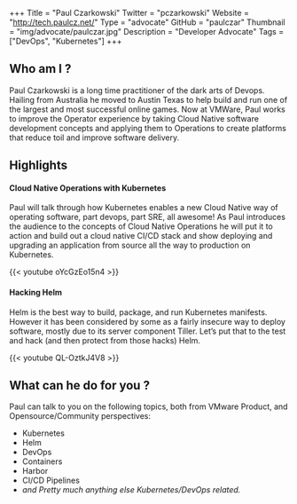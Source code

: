 +++
Title = "Paul Czarkowski"
Twitter = "pczarkowski"
Website = "http://tech.paulcz.net/"
Type = "advocate"
GitHub = "paulczar"
Thumbnail = "img/advocate/paulczar.jpg"
Description = "Developer Advocate"
Tags = ["DevOps", "Kubernetes"]
+++

## Who am I ?

Paul Czarkowski is a long time practitioner of the dark arts of Devops. Hailing from Australia he moved to Austin Texas to help build and run one of the largest and most successful online games. Now at VMWare, Paul works to improve the Operator experience by taking Cloud Native software development concepts and applying them to Operations to create platforms that reduce toil and improve software delivery.

## Highlights

#### Cloud Native Operations with Kubernetes

Paul will talk through how Kubernetes enables a new Cloud Native way of operating software, part devops, part SRE, all awesome! As Paul introduces the audience to the concepts of Cloud Native Operations he will put it to action and build out a cloud native CI/CD stack and show deploying and upgrading an application from source all the way to production on Kubernetes.

{{< youtube oYcGzEo15n4 >}}

#### Hacking Helm

Helm is the best way to build, package, and run Kubernetes manifests. However it has been considered by some as a fairly insecure way to deploy software, mostly due to its server component Tiller. Let’s put that to the test and hack (and then protect from those hacks) Helm.

{{< youtube QL-OztkJ4V8 >}}

## What can he do for you ?

Paul can talk to you on the following topics, both from VMware Product, and Opensource/Community perspectives:

* Kubernetes
* Helm
* DevOps
* Containers
* Harbor
* CI/CD Pipelines
* *and Pretty much anything else Kubernetes/DevOps related.*
